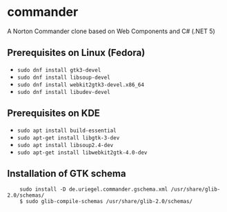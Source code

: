# commander
A Norton Commander clone based on Web Components and C# (.NET 5)
## Prerequisites on Linux (Fedora)
* ```sudo dnf install gtk3-devel```
* ```sudo dnf install libsoup-devel```
* ```sudo dnf install webkit2gtk3-devel.x86_64```
* ```sudo dnf install libudev-devel```
## Prerequisites on KDE
* ```sudo apt install build-essential```
* ```sudo apt-get install libgtk-3-dev```
* ```sudo apt install libsoup2.4-dev```
* ```sudo apt-get install libwebkit2gtk-4.0-dev```

## Installation of GTK schema
```
    sudo install -D de.uriegel.commander.gschema.xml /usr/share/glib-2.0/schemas/
    $ sudo glib-compile-schemas /usr/share/glib-2.0/schemas/
```    
